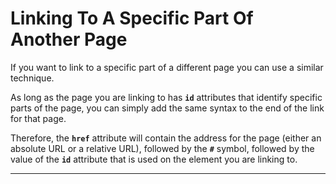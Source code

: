 # Linking To A Specific Part Of Another Page

If you want to link to a specific part of a different page you can use a similar technique.

As long as the page you are linking to has **`id`** attributes that identify specific parts of the page, you can simply add the same syntax to the end of the link for that page.

Therefore, the **`href`** attribute will contain the address for the page (either an absolute URL or a relative URL), followed by the **`#`** symbol, followed by the value of the **`id`** attribute that is used on the element you are linking to.

---
